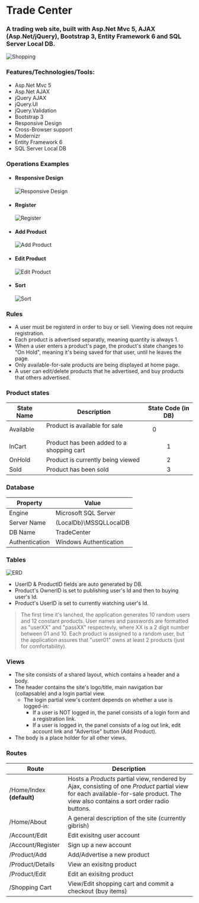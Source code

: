 # Trade Center
### A trading web site, built with Asp.Net Mvc 5, AJAX (Asp.Net/jQuery), Bootstrap 3, Entity Framework 6 and SQL Server Local DB.
![Shopping](https://github.com/PrisonerM13/Trade-Center/blob/master/gif/Shopping.gif "Shopping")

### Features/Technologies/Tools:
+ Asp.Net Mvc 5
+ Asp.Net AJAX
+ jQuery AJAX
+ jQuery.UI
+ jQuery.Validation
+ Bootstrap 3
+ Responsive Design
+ Cross-Browser support
+ Modernizr
+ Entity Framework 6
+ SQL Server Local DB

### Operations Examples
+ #### Responsive Design
		
	![Responsive Design](https://github.com/PrisonerM13/Trade-Center/blob/master/gif/AdaptiveDisplay.gif "Responsive Design")

+ #### Register
		
	![Register](https://github.com/PrisonerM13/Trade-Center/blob/master/gif/Register.gif "Register")

+ #### Add Product
		
	![Add Product](https://github.com/PrisonerM13/Trade-Center/blob/master/gif/AddProduct.gif "Add Product")

+ #### Edit Product
		
	![Edit Product](https://github.com/PrisonerM13/Trade-Center/blob/master/gif/EditProduct.gif "Edit Product")

+ #### Sort
		
	![Sort](https://github.com/PrisonerM13/Trade-Center/blob/master/gif/Sort.gif "Sort")

### Rules
+ A user must be registerd in order to buy or sell. Viewing does not require registration.
+ Each product is advertised separatly, meaning quantity is always 1.
+ When a user enters a product's page, the product's state changes to "On Hold", meaning it's being saved for that user, until he leaves the page.
+ Only available-for-sale products are being displayed at home page.
+ A user can edit/delete products that he advertised, and buy products that others advertised.

### Product states
| State Name  | Description                               | State Code (in DB) |
| ----------- | ----------------------------------------- |:------------------:|
| Available   | Product is available for sale             |0                   |
| InCart      | Product has been added to a shopping cart |1                   |
| OnHold      | Product is currently being viewed         |2                   |
| Sold        | Product has been sold                     |3                   |

### Database
| Property       | Value                  |
| -------------- | ---------------------- |
| Engine         | Microsoft SQL Server   |
| Server Name    | (LocalDb)\MSSQLLocalDB |
| DB Name        | TradeCenter            |
| Authentication | Windows Authentication |

### Tables
![ERD](https://github.com/PrisonerM13/Trade-Center/blob/master/images/ERD.png "ERD")
		
* UserID & ProductID fields are auto generated by DB.
* Product's OwnerID is set to publishing user's Id and then to buying user's Id.
* Product's UserID is set to currently watching user's Id.
		
> The first time it's lanched, the application generates 10 random users and 12 constant products.
> User names and passwords are formatted as "userXX" and "passXX" respectevly, where XX is a 2 digit number between 01 and 10.
> Each product is assigned to a random user, but the application assures that "user01" owns at least 2 products (just for comfortability).

### Views
+ The site consists of a shared layout, which contains a header and a body.
+ The header contains the site's logo/title, main navigation bar (collapsable) and a login partial view.
	+ The login partial view's content depends on whether a use is logged-in:
		+ If a user is NOT logged in, the panel consists of a login form and a registration link.
		+ If a user is logged in, the panel consists of a log out link, edit account link and "Advertise" button (Add Product).
+ The body is a place holder for all other views.

### Routes
| Route                 | Description                                                         |
| --------------------- | ------------------------------------------------------------------- |
| /Home/Index **(default)** | Hosts a _Products_ partial view, rendered by Ajax, consisting of one _Product_ partial view for each available-for-sale product. The view also contains a sort order radio buttons. |
| /Home/About           | A general description of the site (currently gibrish)               |
| /Account/Edit         | Edit exisitng user account                                          |
| /Account/Register     | Sign up a new account                                               |
| /Product/Add          | Add/Advertise a new product                                         |
| /Product/Details      | View an exisitng product                                            |
| /Product/Edit         | Edit an exisitng product                                            |
| /Shopping Cart        | View/Edit shopping cart and commit a checkout (buy items)           |
